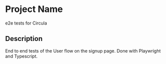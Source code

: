 # Project Name

e2e tests for Circula

## Description

End to end tests of the User flow on the signup page.
Done with Playwright and Typescript.
